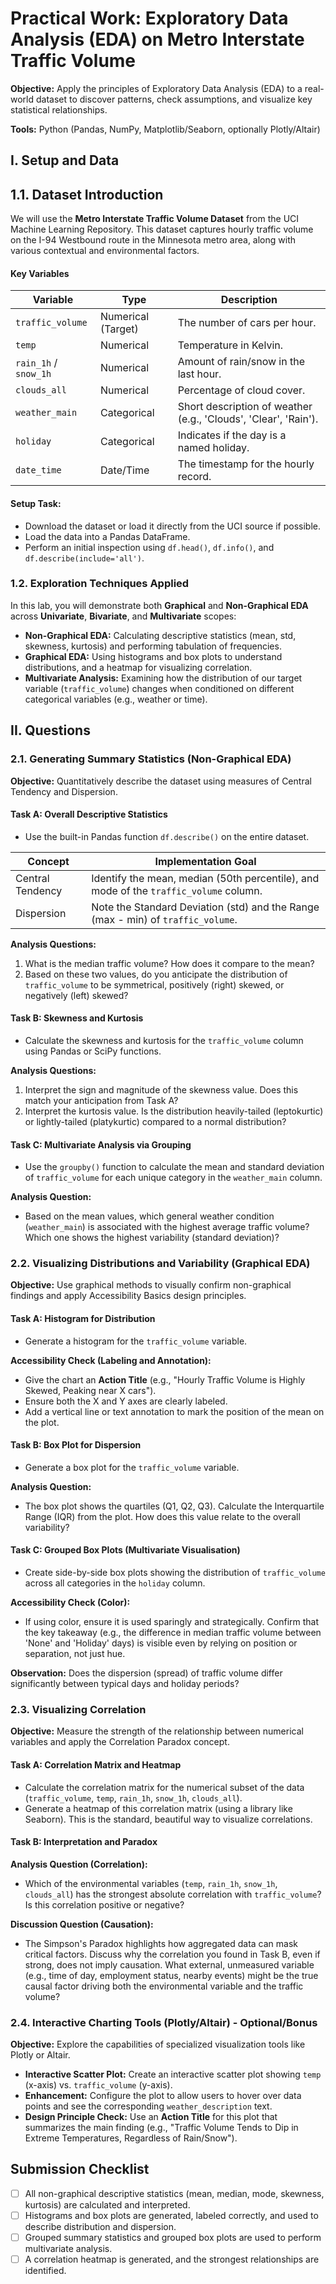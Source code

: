 # Practical Work: Exploratory Data Analysis (EDA) on Metro Interstate Traffic Volume

**Objective:** Apply the principles of Exploratory Data Analysis (EDA) to a real-world dataset to discover patterns, check assumptions, and visualize key statistical relationships.

**Tools:** Python (Pandas, NumPy, Matplotlib/Seaborn, optionally Plotly/Altair)

## I. Setup and Data

## 1.1. Dataset Introduction

We will use the **Metro Interstate Traffic Volume Dataset** from the UCI Machine Learning Repository. This dataset captures hourly traffic volume on the I-94 Westbound route in the Minnesota metro area, along with various contextual and environmental factors.

#### Key Variables

| Variable | Type | Description |
|----------|------|-------------|
| `traffic_volume` | Numerical (Target) | The number of cars per hour. |
| `temp` | Numerical | Temperature in Kelvin. |
| `rain_1h` / `snow_1h` | Numerical | Amount of rain/snow in the last hour. |
| `clouds_all` | Numerical | Percentage of cloud cover. |
| `weather_main` | Categorical | Short description of weather (e.g., 'Clouds', 'Clear', 'Rain'). |
| `holiday` | Categorical | Indicates if the day is a named holiday. |
| `date_time` | Date/Time | The timestamp for the hourly record. |

#### Setup Task:

- Download the dataset or load it directly from the UCI source if possible.
- Load the data into a Pandas DataFrame.
- Perform an initial inspection using `df.head()`, `df.info()`, and `df.describe(include='all')`.

### 1.2. Exploration Techniques Applied

In this lab, you will demonstrate both **Graphical** and **Non-Graphical EDA** across **Univariate**, **Bivariate**, and **Multivariate** scopes:

- **Non-Graphical EDA:** Calculating descriptive statistics (mean, std, skewness, kurtosis) and performing tabulation of frequencies.
- **Graphical EDA:** Using histograms and box plots to understand distributions, and a heatmap for visualizing correlation.
- **Multivariate Analysis:** Examining how the distribution of our target variable (`traffic_volume`) changes when conditioned on different categorical variables (e.g., weather or time).

## II. Questions

### 2.1. Generating Summary Statistics (Non-Graphical EDA)

**Objective:** Quantitatively describe the dataset using measures of Central Tendency and Dispersion.

#### Task A: Overall Descriptive Statistics

- Use the built-in Pandas function `df.describe()` on the entire dataset.

| Concept | Implementation Goal |
|---------|---------------------|
| Central Tendency | Identify the mean, median (50th percentile), and mode of the `traffic_volume` column. |
| Dispersion | Note the Standard Deviation (std) and the Range (max - min) of `traffic_volume`. |

**Analysis Questions:**

1. What is the median traffic volume? How does it compare to the mean?
2. Based on these two values, do you anticipate the distribution of `traffic_volume` to be symmetrical, positively (right) skewed, or negatively (left) skewed?

#### Task B: Skewness and Kurtosis

- Calculate the skewness and kurtosis for the `traffic_volume` column using Pandas or SciPy functions.

**Analysis Questions:**

1. Interpret the sign and magnitude of the skewness value. Does this match your anticipation from Task A?
2. Interpret the kurtosis value. Is the distribution heavily-tailed (leptokurtic) or lightly-tailed (platykurtic) compared to a normal distribution?

#### Task C: Multivariate Analysis via Grouping

- Use the `groupby()` function to calculate the mean and standard deviation of `traffic_volume` for each unique category in the `weather_main` column.

**Analysis Question:**

- Based on the mean values, which general weather condition (`weather_main`) is associated with the highest average traffic volume? Which one shows the highest variability (standard deviation)?

### 2.2. Visualizing Distributions and Variability (Graphical EDA)

**Objective:** Use graphical methods to visually confirm non-graphical findings and apply Accessibility Basics design principles.

#### Task A: Histogram for Distribution

- Generate a histogram for the `traffic_volume` variable.

**Accessibility Check (Labeling and Annotation):**

- Give the chart an **Action Title** (e.g., "Hourly Traffic Volume is Highly Skewed, Peaking near X cars").
- Ensure both the X and Y axes are clearly labeled.
- Add a vertical line or text annotation to mark the position of the mean on the plot.

#### Task B: Box Plot for Dispersion

- Generate a box plot for the `traffic_volume` variable.

**Analysis Question:**

- The box plot shows the quartiles (Q1, Q2, Q3). Calculate the Interquartile Range (IQR) from the plot. How does this value relate to the overall variability?

#### Task C: Grouped Box Plots (Multivariate Visualisation)

- Create side-by-side box plots showing the distribution of `traffic_volume` across all categories in the `holiday` column.

**Accessibility Check (Color):**

- If using color, ensure it is used sparingly and strategically. Confirm that the key takeaway (e.g., the difference in median traffic volume between 'None' and 'Holiday' days) is visible even by relying on position or separation, not just hue.

**Observation:** Does the dispersion (spread) of traffic volume differ significantly between typical days and holiday periods?

### 2.3. Visualizing Correlation

**Objective:** Measure the strength of the relationship between numerical variables and apply the Correlation Paradox concept.

#### Task A: Correlation Matrix and Heatmap

- Calculate the correlation matrix for the numerical subset of the data (`traffic_volume`, `temp`, `rain_1h`, `snow_1h`, `clouds_all`).
- Generate a heatmap of this correlation matrix (using a library like Seaborn). This is the standard, beautiful way to visualize correlations.

#### Task B: Interpretation and Paradox

**Analysis Question (Correlation):**

- Which of the environmental variables (`temp`, `rain_1h`, `snow_1h`, `clouds_all`) has the strongest absolute correlation with `traffic_volume`? Is this correlation positive or negative?

**Discussion Question (Causation):**

- The Simpson's Paradox highlights how aggregated data can mask critical factors. Discuss why the correlation you found in Task B, even if strong, does not imply causation. What external, unmeasured variable (e.g., time of day, employment status, nearby events) might be the true causal factor driving both the environmental variable and the traffic volume?

### 2.4. Interactive Charting Tools (Plotly/Altair) - Optional/Bonus

**Objective:** Explore the capabilities of specialized visualization tools like Plotly or Altair.

- **Interactive Scatter Plot:** Create an interactive scatter plot showing `temp` (x-axis) vs. `traffic_volume` (y-axis).
- **Enhancement:** Configure the plot to allow users to hover over data points and see the corresponding `weather_description` text.
- **Design Principle Check:** Use an **Action Title** for this plot that summarizes the main finding (e.g., "Traffic Volume Tends to Dip in Extreme Temperatures, Regardless of Rain/Snow").

## Submission Checklist

- [ ] All non-graphical descriptive statistics (mean, median, mode, skewness, kurtosis) are calculated and interpreted.
- [ ] Histograms and box plots are generated, labeled correctly, and used to describe distribution and dispersion.
- [ ] Grouped summary statistics and grouped box plots are used to perform multivariate analysis.
- [ ] A correlation heatmap is generated, and the strongest relationships are identified.
